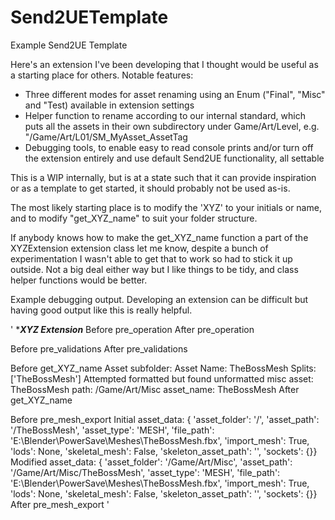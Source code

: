 # Send2UETemplate
Example Send2UE Template 

Here's an extension I've been developing that I thought would be useful as a starting place for others. 
Notable features:
- Three different modes for asset renaming using an Enum ("Final", "Misc" and "Test) available in extension settings
- Helper function to rename according to our internal standard, which puts all the assets in their own subdirectory under Game/Art/Level, e.g. "/Game/Art/L01/SM_MyAsset_AssetTag
- Debugging tools, to enable easy to read console prints and/or turn off the extension entirely and use default Send2UE functionality, all settable 

This is a WIP internally, but is at a state such that it can provide inspiration or as a template to get started, it should probably not be used as-is.

The most likely starting place is to modify the 'XYZ' to your initials or name, and to modify "get_XYZ_name" to suit your folder structure. 

If anybody knows how to make the get_XYZ_name function a part of the XYZExtension extension class let me know, despite a bunch of experimentation I wasn't able to get that to work so had to stick it up outside. Not a big deal either way but I like things to be tidy, and class helper functions would be better. 

Example debugging output. Developing an extension can be difficult but having good output like this is really helpful. 

'
****XYZ Extension***
Before pre_operation
After pre_operation

Before pre_validations
After pre_validations

Before get_XYZ_name
   Asset subfolder:
   Asset Name: TheBossMesh
   Splits: ['TheBossMesh']
      Attempted formatted but found unformatted misc asset: TheBossMesh
   path: /Game/Art/Misc
   asset_name: TheBossMesh
After get_XYZ_name

Before pre_mesh_export
   Initial asset_data:
{     'asset_folder': '/',
      'asset_path': '/TheBossMesh',
      'asset_type': 'MESH',
      'file_path': 'E:\\Blender\\PowerSave\\Meshes\\TheBossMesh.fbx',
      'import_mesh': True,
      'lods': None,
      'skeletal_mesh': False,
      'skeleton_asset_path': '',
      'sockets': {}}
   Modified asset_data:
{     'asset_folder': '/Game/Art/Misc',
      'asset_path': '/Game/Art/Misc/TheBossMesh',
      'asset_type': 'MESH',
      'file_path': 'E:\\Blender\\PowerSave\\Meshes\\TheBossMesh.fbx',
      'import_mesh': True,
      'lods': None,
      'skeletal_mesh': False,
      'skeleton_asset_path': '',
      'sockets': {}}
After pre_mesh_export
'
